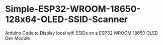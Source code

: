 # Simple-ESP32-WROOM-18650-128x64-OLED-SSID-Scanner
Arduino Code to Display local wifi SSIDs on a ESP32 WROOM 18650 OLED Dev Module
